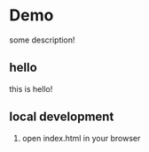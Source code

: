 # Demo

some description!

## hello

this is hello!

## local development 
1. open index.html in your browser
